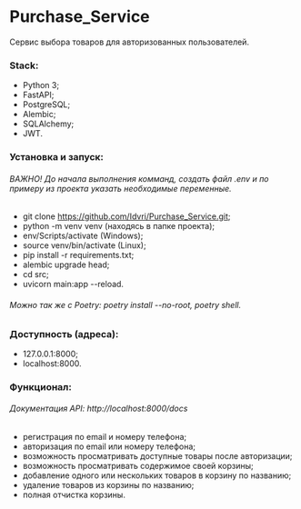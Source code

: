 # Purchase_Service
Сервис выбора товаров для авторизованных пользователей.

### Stack:
- Python 3;
- FastAPI;
- PostgreSQL;
- Alembic;
- SQLAlchemy;
- JWT.

### Установка и запуск:
###### ВАЖНО! До начала выполнения комманд, создать файл .env и по примеру из проекта указать необходимые переменные.
- git clone https://github.com/Idvri/Purchase_Service.git;
- python -m venv venv (находясь в папке проекта);
- env/Scripts/activate (Windows);
- source venv/bin/activate (Linux);
- pip install -r requirements.txt;
- alembic upgrade head;
- cd src;
- uvicorn main:app --reload.
###### Можно так же с Poetry: poetry install --no-root, poetry shell.

### Доступность (адреса):
- 127.0.0.1:8000;
- localhost:8000.

### Функционал:
###### Документация API: http://localhost:8000/docs
- регистрация по email и номеру телефона;
- авторизация по email или номеру телефона;
- возможность просматривать доступные товары после авторизации;
- возможность просматривать содержимое своей корзины;
- добавление одного или нескольких товаров в корзину по названию;
- удаление товаров из корзины по названию;
- полная отчистка корзины.
